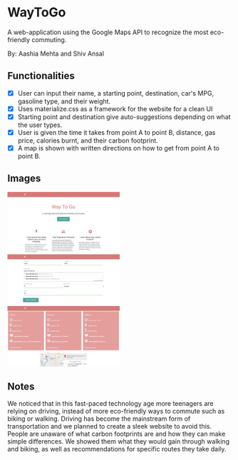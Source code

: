# WayToGo
A web-application using the Google Maps API to recognize the most eco-friendly commuting.

By: Aashia Mehta and Shiv Ansal

## Functionalities
- [x] User can input their name, a starting point, destination, car's MPG, gasoline type, and their weight.
- [x] Uses materialize.css as a framework for the website for a clean UI
- [x] Starting point and destination give auto-suggestions depending on what the user types.
- [x] User is given the time it takes from point A to point B, distance, gas price, calories burnt, and their carbon footprint.
- [x] A map is shown with written directions on how to get from point A to point B.

## Images
<img src='images/img1.png' width="50%" height="50%"/>
<img src='images/img2.png' width="50%" height="50%"/>
<img src='images/img3.png' width="50%" height="50%"/>

## Notes
We noticed that in this fast-paced technology age more teenagers are relying on driving, instead of more eco-friendly ways to commute such as biking or walking. Driving has become the mainstream form of transportation and we planned to create a sleek website to avoid this. People are unaware of what carbon footprints are and how they can make simple differences. We showed them what they would gain through walking and biking, as well as recommendations for specific routes they take daily.
